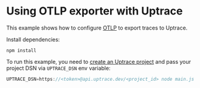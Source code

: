 # Using OTLP exporter with Uptrace

This example shows how to configure
[OTLP](https://github.com/open-telemetry/opentelemetry-js/tree/main/packages/opentelemetry-exporter-collector)
to export traces to Uptrace.

Install dependencies:

```shell
npm install
```

To run this example, you need to
[create an Uptrace project](https://uptrace.dev/get/get-started.html) and pass your project DSN via
`UPTRACE_DSN` env variable:

```go
UPTRACE_DSN=https://<token>@api.uptrace.dev/<project_id> node main.js
```
